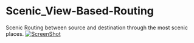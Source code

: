 # Scenic_View-Based-Routing
Scenic Routing between source and destination through the most scenic places.
[![ScreenShot](https://raw.github.com/GabLeRoux/WebMole/master/ressources/WebMole_Youtube_Video.png)](http://youtu.be/vt5fpE0bzSY)
